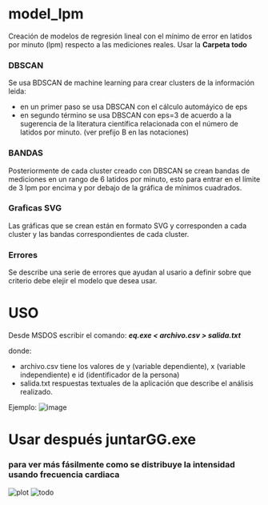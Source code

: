 # model_lpm
Creación de modelos de regresión lineal con el mínimo de error en latidos por minuto (lpm) respecto a las mediciones reales.
Usar la **Carpeta todo**

### DBSCAN
Se usa BDSCAN de machine learning para crear clusters de la información leida:
* en un primer paso se usa DBSCAN con el cálculo automáyico de eps
* en segundo término se usa DBSCAN con eps=3 de acuerdo a la sugerencia de la literatura científica relacionada con el número de latidos por minuto. (ver prefijo B en las notaciones)

### BANDAS
Posteriormente de cada cluster creado con DBSCAN se crean bandas de mediciones en un rango de 6 latidos por minuto, esto para entrar en el límite de 3 lpm por encima y por debajo de la gráfica de mínimos cuadrados.

### Graficas SVG
Las gráficas que se crean están en formato SVG y corresponden a cada cluster y las bandas correspondientes de cada cluster.

### Errores
Se describe una serie de errores que ayudan al usario a definir sobre que criterio debe elejir el modelo que desea usar.

# USO
Desde MSDOS escribir el comando:    *___eq.exe < archivo.csv > salida.txt___*

donde:
* archivo.csv         tiene los valores de y (variable dependiente), x (variable independiente) e id (identificador de la persona)
* salida.txt  respuestas textuales de la aplicación que describe el análisis realizado.  

Ejemplo:
![image](https://github.com/user-attachments/assets/8adc1d43-a2ea-46b4-b5cb-3c82de926b8a)


# Usar después juntarGG.exe
### para ver más fásilmente como se distribuye la intensidad usando frecuencia cardiaca
![plot](https://github.com/user-attachments/assets/56d7e62a-0a61-4a38-9c67-fe902c121eaf)
![todo](https://github.com/user-attachments/assets/3dc4cd55-9fb5-4a9c-b3f1-de6bb2e6932b)

